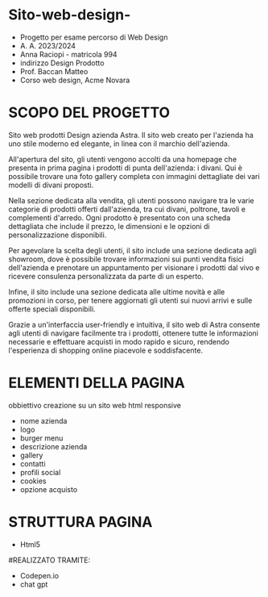 # Sito-web-design-
- Progetto per esame percorso di Web Design
- A. A. 2023/2024
- Anna Raciopi - matricola 994
- indirizzo Design Prodotto
- Prof. Baccan Matteo
- Corso web design, Acme Novara

# SCOPO DEL PROGETTO
Sito web prodotti Design azienda Astra. 
Il sito web creato per l'azienda ha uno stile moderno ed elegante, in linea con il marchio dell'azienda.

All'apertura del sito, gli utenti vengono accolti da una homepage  che presenta in prima pagina i prodotti di punta dell'azienda: i divani. Qui è possibile trovare una foto gallery completa con immagini dettagliate dei vari modelli di divani proposti. 

Nella sezione dedicata alla vendita, gli utenti possono navigare tra le varie categorie di prodotti offerti dall'azienda, tra cui divani, poltrone, tavoli e complementi d'arredo. Ogni prodotto è presentato con una scheda dettagliata che include il prezzo, le dimensioni e le opzioni di personalizzazione disponibili.

Per agevolare la scelta degli utenti, il sito include una sezione dedicata agli showroom, dove è possibile trovare informazioni sui punti vendita fisici dell'azienda e prenotare un appuntamento per visionare i prodotti dal vivo e ricevere consulenza personalizzata da parte di un esperto.

Infine, il sito include una sezione dedicata alle ultime novità e alle promozioni in corso, per tenere aggiornati gli utenti sui nuovi arrivi e sulle offerte speciali disponibili.

Grazie a un'interfaccia user-friendly e intuitiva, il sito web di Astra consente agli utenti di navigare facilmente tra i prodotti, ottenere tutte le informazioni necessarie e effettuare acquisti in modo rapido e sicuro, rendendo l'esperienza di shopping online piacevole e soddisfacente.

# ELEMENTI DELLA PAGINA
obbiettivo creazione su un sito web html responsive 
- nome azienda
- logo 
- burger menu
- descrizione azienda
- gallery
- contatti
- profili social
- cookies
- opzione acquisto

# STRUTTURA PAGINA
- Html5

#REALIZZATO TRAMITE:
- Codepen.io
- chat gpt
